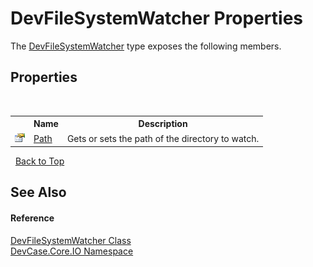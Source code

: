 # DevFileSystemWatcher Properties
 

The <a href="T_DevCase_Core_IO_DevFileSystemWatcher">DevFileSystemWatcher</a> type exposes the following members.


## Properties
&nbsp;<table><tr><th></th><th>Name</th><th>Description</th></tr><tr><td>![Public property](media/pubproperty.gif "Public property")</td><td><a href="P_DevCase_Core_IO_DevFileSystemWatcher_Path">Path</a></td><td>
Gets or sets the path of the directory to watch.</td></tr></table>&nbsp;
<a href="#devfilesystemwatcher-properties">Back to Top</a>

## See Also


#### Reference
<a href="T_DevCase_Core_IO_DevFileSystemWatcher">DevFileSystemWatcher Class</a><br /><a href="N_DevCase_Core_IO">DevCase.Core.IO Namespace</a><br />